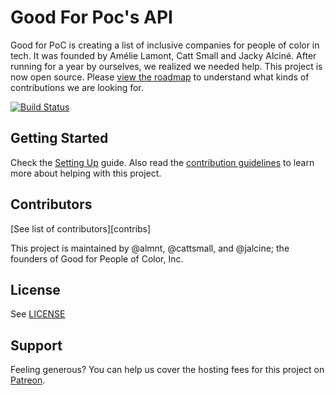 # Good For Poc's API

Good for PoC is creating a list of inclusive companies for people of color in tech.
It was founded by Amélie Lamont, Catt Small and Jacky Alciné. After running for a year by
ourselves, we realized we needed help. This project is now open source. Please
[view the roadmap](https://github.com/GoodForPoC/GoodForPoC/projects/1) to understand what kinds of contributions we are looking for.

[![Build Status](https://travis-ci.org/goodforpoc/goodforpoc-api.svg?branch=master)](https://travis-ci.org/goodforpoc/goodforpoc-api)

## Getting Started
Check the [Setting Up](./SETTING_UP.markdown) guide. Also read the [contribution guidelines](./CONTRIBUTING.md) to learn more about helping with this project.

## Contributors
[See list of contributors][contribs]

This project is maintained by @almnt, @cattsmall, and @jalcine; the founders of Good for People of Color, Inc.

## License
See [LICENSE](./LICENSE.markdown)

## Support
Feeling generous? You can help us cover the hosting fees for this project on [Patreon](https://www.patreon.com/goodforpoc).
